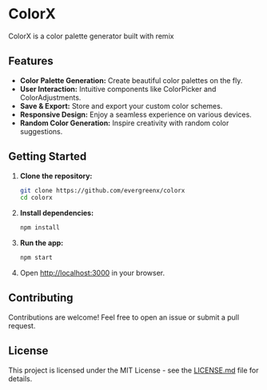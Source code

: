 # ColorX

ColorX is a color palette generator built with remix

## Features

- **Color Palette Generation:** Create beautiful color palettes on the fly.
- **User Interaction:** Intuitive components like ColorPicker and ColorAdjustments.
- **Save & Export:** Store and export your custom color schemes.
- **Responsive Design:** Enjoy a seamless experience on various devices.
- **Random Color Generation:** Inspire creativity with random color suggestions.

## Getting Started

1. **Clone the repository:**

    ```bash
    git clone https://github.com/evergreenx/colorx
    cd colorx
    ```

2. **Install dependencies:**

    ```bash
    npm install
    ```

3. **Run the app:**

    ```bash
    npm start
    ```

4. Open [http://localhost:3000](http://localhost:3000) in your browser.

## Contributing

Contributions are welcome! Feel free to open an issue or submit a pull request.

## License

This project is licensed under the MIT License - see the [LICENSE.md](LICENSE.md) file for details.
